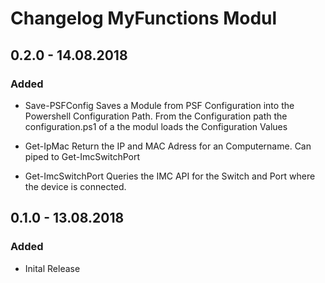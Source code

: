 ﻿# Changelog MyFunctions Modul

## 0.2.0 - 14.08.2018

### Added

- Save-PSFConfig
  Saves a Module from PSF Configuration into the Powershell Configuration Path.
  From the Configuration path the configuration.ps1 of a the modul loads the Configuration Values

- Get-IpMac
  Return the IP and MAC Adress for an Computername. Can piped to Get-ImcSwitchPort

- Get-ImcSwitchPort
  Queries the IMC API for the Switch and Port where the device is connected.

## 0.1.0 - 13.08.2018

### Added

- Inital Release
